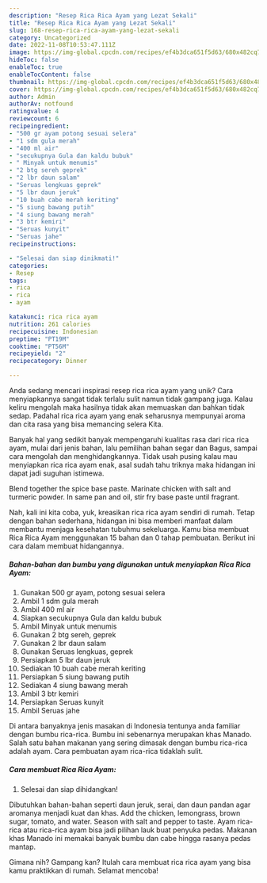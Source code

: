 ```yaml
---
description: "Resep Rica Rica Ayam yang Lezat Sekali"
title: "Resep Rica Rica Ayam yang Lezat Sekali"
slug: 168-resep-rica-rica-ayam-yang-lezat-sekali
category: Uncategorized
date: 2022-11-08T10:53:47.111Z
image: https://img-global.cpcdn.com/recipes/ef4b3dca651f5d63/680x482cq70/rica-rica-ayam-foto-resep-utama.jpg
hideToc: false
enableToc: true
enableTocContent: false
thumbnail: https://img-global.cpcdn.com/recipes/ef4b3dca651f5d63/680x482cq70/rica-rica-ayam-foto-resep-utama.jpg
cover: https://img-global.cpcdn.com/recipes/ef4b3dca651f5d63/680x482cq70/rica-rica-ayam-foto-resep-utama.jpg
author: Admin
authorAv: notfound
ratingvalue: 4
reviewcount: 6
recipeingredient:
- "500 gr ayam potong sesuai selera"
- "1 sdm gula merah"
- "400 ml air"
- "secukupnya Gula dan kaldu bubuk"
- " Minyak untuk menumis"
- "2 btg sereh geprek"
- "2 lbr daun salam"
- "Seruas lengkuas geprek"
- "5 lbr daun jeruk"
- "10 buah cabe merah keriting"
- "5 siung bawang putih"
- "4 siung bawang merah"
- "3 btr kemiri"
- "Seruas kunyit"
- "Seruas jahe"
recipeinstructions:

- "Selesai dan siap dinikmati!"
categories:
- Resep
tags:
- rica
- rica
- ayam

katakunci: rica rica ayam 
nutrition: 261 calories
recipecuisine: Indonesian
preptime: "PT19M"
cooktime: "PT56M"
recipeyield: "2"
recipecategory: Dinner

---
```





Anda sedang mencari inspirasi resep rica rica ayam yang unik? Cara menyiapkannya sangat tidak terlalu sulit namun tidak gampang juga. Kalau keliru mengolah maka hasilnya tidak akan memuaskan dan bahkan tidak sedap. Padahal rica rica ayam yang enak seharusnya mempunyai aroma dan cita rasa yang bisa memancing selera Kita.





Banyak hal yang sedikit banyak mempengaruhi kualitas rasa dari rica rica ayam, mulai dari jenis bahan, lalu pemilihan bahan segar dan Bagus, sampai cara mengolah dan menghidangkannya. Tidak usah pusing kalau mau menyiapkan rica rica ayam enak,      asal sudah tahu triknya maka hidangan ini dapat jadi suguhan istimewa.














Blend together the spice base paste. Marinate chicken with salt and turmeric powder. In same pan and oil, stir fry base paste until fragrant.






Nah, kali ini kita coba, yuk, kreasikan rica rica ayam sendiri di rumah. Tetap dengan bahan sederhana, hidangan ini bisa memberi manfaat dalam membantu menjaga kesehatan tubuhmu sekeluarga. Kamu bisa membuat Rica Rica Ayam menggunakan 15 bahan dan 0 tahap pembuatan. Berikut ini cara dalam membuat hidangannya.

<!--inarticleads1-->

##### Bahan-bahan dan bumbu yang digunakan untuk menyiapkan Rica Rica Ayam:

1. Gunakan 500 gr ayam, potong sesuai selera
1. Ambil 1 sdm gula merah
1. Ambil 400 ml air
1. Siapkan secukupnya Gula dan kaldu bubuk
1. Ambil  Minyak untuk menumis
1. Gunakan 2 btg sereh, geprek
1. Gunakan 2 lbr daun salam
1. Gunakan Seruas lengkuas, geprek
1. Persiapkan 5 lbr daun jeruk
1. Sediakan 10 buah cabe merah keriting
1. Persiapkan 5 siung bawang putih
1. Sediakan 4 siung bawang merah
1. Ambil 3 btr kemiri
1. Persiapkan Seruas kunyit
1. Ambil Seruas jahe


Di antara banyaknya jenis masakan di Indonesia tentunya anda familiar dengan bumbu rica-rica. Bumbu ini sebenarnya merupakan khas Manado. Salah satu bahan makanan yang sering dimasak dengan bumbu rica-rica adalah ayam. Cara pembuatan ayam rica-rica tidaklah sulit. 

<!--inarticleads2-->

##### Cara membuat Rica Rica Ayam:


1. Selesai dan siap dihidangkan!

Dibutuhkan bahan-bahan seperti daun jeruk, serai, dan daun pandan agar aromanya menjadi kuat dan khas. Add the chicken, lemongrass, brown sugar, tomato, and water. Season with salt and pepper to taste. Ayam rica-rica atau rica-rica ayam bisa jadi pilihan lauk buat penyuka pedas. Makanan khas Manado ini memakai banyak bumbu dan cabe hingga rasanya pedas mantap. 

Gimana nih? Gampang kan? Itulah cara membuat rica rica ayam yang bisa kamu praktikkan di rumah. Selamat mencoba!

